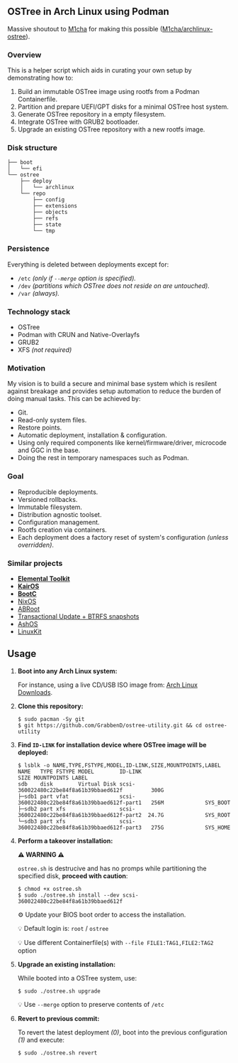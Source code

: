 ## OSTree in Arch Linux using Podman

Massive shoutout to [M1cha](https://github.com/M1cha/) for making this possible ([M1cha/archlinux-ostree](https://github.com/M1cha/archlinux-ostree)).

### Overview

This is a helper script which aids in curating your own setup by demonstrating how to:
1. Build an immutable OSTree image using rootfs from a Podman Containerfile.
2. Partition and prepare UEFI/GPT disks for a minimal OSTree host system.
3. Generate OSTree repository in a empty filesystem.
4. Integrate OSTree with GRUB2 bootloader.
5. Upgrade an existing OSTree repository with a new rootfs image.

### Disk structure

```console
├── boot
│   └── efi
└── ostree
    ├── deploy
    │   └── archlinux
    └── repo
        ├── config
        ├── extensions
        ├── objects
        ├── refs
        ├── state
        └── tmp
```

### Persistence

Everything is deleted between deployments except for:
- `/etc` _(only if `--merge` option is specified)._
- `/dev` _(partitions which OSTree does not reside on are untouched)._
- `/var` _(always)._

### Technology stack

- OSTree
- Podman with CRUN and Native-Overlayfs
- GRUB2
- XFS _(not required)_

### Motivation

My vision is to build a secure and minimal base system which is resilent against breakage and provides setup automation to reduce the burden of doing manual tasks. This can be achieved by:

- Git.
- Read-only system files.
- Restore points.
- Automatic deployment, installation & configuration.
- Using only required components like kernel/firmware/driver, microcode and GGC in the base.
- Doing the rest in temporary namespaces such as Podman.

### Goal

- Reproducible deployments.
- Versioned rollbacks.
- Immutable filesystem.
- Distribution agnostic toolset.
- Configuration management.
- Rootfs creation via containers.
- Each deployment does a factory reset of system's configuration _(unless overridden)_.

### Similar projects

- **[Elemental Toolkit](https://github.com/rancher/elemental-toolkit)**
- **[KairOS](https://github.com/kairos-io/kairos)**
- **[BootC](https://github.com/containers/bootc)**
- [NixOS](https://nixos.org)
- [ABRoot](https://github.com/Vanilla-OS/ABRoot)
- [Transactional Update + BTRFS snapshots](https://microos.opensuse.org)
- [AshOS](https://github.com/ashos/ashos)
- [LinuxKit](https://github.com/linuxkit/linuxkit)

## Usage

1. **Boot into any Arch Linux system:**

   For instance, using a live CD/USB ISO image from: [Arch Linux Downloads](https://archlinux.org/download).

2. **Clone this repository:**

   ```console
   $ sudo pacman -Sy git
   $ git https://github.com/GrabbenD/ostree-utility.git && cd ostree-utility
   ```

3. **Find `ID-LINK` for installation device where OSTree image will be deployed:**

   ```console
   $ lsblk -o NAME,TYPE,FSTYPE,MODEL,ID-LINK,SIZE,MOUNTPOINTS,LABEL
   NAME   TYPE FSTYPE MODEL        ID-LINK                                        SIZE MOUNTPOINTS LABEL
   sdb    disk        Virtual Disk scsi-360022480c22be84f8a61b39bbaed612f         300G
   ├─sdb1 part vfat                scsi-360022480c22be84f8a61b39bbaed612f-part1   256M             SYS_BOOT
   ├─sdb2 part xfs                 scsi-360022480c22be84f8a61b39bbaed612f-part2  24.7G             SYS_ROOT
   └─sdb3 part xfs                 scsi-360022480c22be84f8a61b39bbaed612f-part3   275G             SYS_HOME
   ```

4. **Perform a takeover installation:**

   **⚠️ WARNING ⚠️**

   `ostree.sh` is destrucive and has no promps while partitioning the specified disk, **proceed with caution**:

   ```console
   $ chmod +x ostree.sh
   $ sudo ./ostree.sh install --dev scsi-360022480c22be84f8a61b39bbaed612f
   ```

   ⚙️ Update your BIOS boot order to access the installation.

   💡 Default login is: `root` / `ostree`

   💡 Use different Containerfile(s) with `--file FILE1:TAG1,FILE2:TAG2` option

5. **Upgrade an existing installation:**

   While booted into a OSTree system, use:

   ```console
   $ sudo ./ostree.sh upgrade
   ```

   💡 Use `--merge` option to preserve contents of `/etc`

6. **Revert to previous commit:**

   To revert the latest deployment _(0)_, boot into the previous configuration _(1)_ and execute:

   ```console
   $ sudo ./ostree.sh revert
   ```
